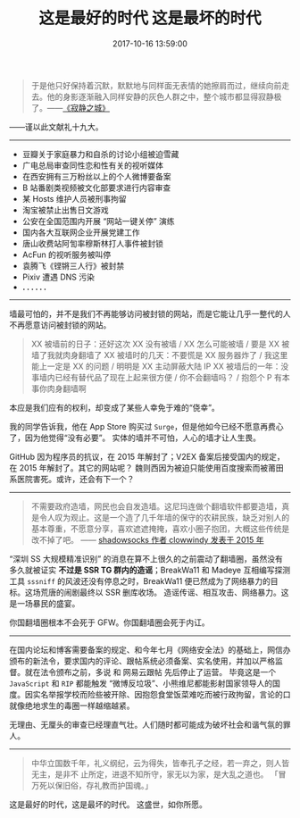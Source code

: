﻿---
title: 这是最好的时代 这是最坏的时代
categories:
  - 自言语
date: 2017-10-16 13:59:00
updated: 2017-10-16 13:59:00
thumbnail: https://s.nfz.yecdn.com/img/thumbnails/img/thumbnails/the-prosperous-china-as-you-wish.jpg!blogth
---

> 于是他只好保持着沉默，默默地与同样面无表情的她擦肩而过，继续向前走去。他的身影逐渐融入同样安静的灰色人群之中，整个城市都显得寂静极了。——[《寂静之城》](https://blog.nfz.moe/archives/the-silence-city.html)

——谨以此文献礼十九大。

<!-- more -->

-----

- 豆瓣关于家庭暴力和自杀的讨论小组被迫雪藏
- 广电总局审查同性恋和性有关的视听媒体
- 在西安拥有三万粉丝以上的个人微博要备案
- B 站番剧类视频被文化部要求进行内容审查
- 某 Hosts 维护人员被刑事拘留
- 淘宝被禁止出售日文游戏
- 公安在全国范围内开展 “网站一键关停” 演练
- 国内各大互联网企业开展党建工作
- 唐山收费站阿訇率穆斯林打人事件被封锁
- AcFun 的视听服务被叫停
- 袁腾飞《铿锵三人行》被封禁
- Pixiv 遭遇 DNS 污染
- **. . . . . .**

-----

墙最可怕的，并不是我们不再能够访问被封锁的网站，而是它能让几乎一整代的人不再愿意访问被封锁的网站。

> XX 被墙前的日子：还好这次 XX 没有被墙 / XX 怎么可能被墙 / 要是 XX 被墙了我就肉身翻墙了
> XX 被墙时的几天：不要慌是 XX 服务器炸了 / 我这里能上一定是 XX 的问题 / 明明是 XX 主动屏蔽大陆 IP
> XX 被墙后的一年：没事墙内已经有替代品了现在上起来很方便 / 你不会翻墙吗？ / 抱怨个 P 有本事你肉身翻墙啊

本应是我们应有的权利，却变成了某些人幸免于难的“侥幸”。

我的同学告诉我，他在 App Store 购买过 `Surge`，但是他如今已经不愿意再费心了，因为他觉得“没有必要”。
实体的墙并不可怕，人心的墙才让人生畏。

GitHub 因为程序员的抗议，在 2015 年解封了；V2EX 备案后接受国内的规定，在 2015 年解封了。其它的网站呢？
魏则西因为被迫只能使用百度搜索而被莆田系医院害死。或许，还会有下一个？

------

> 不需要政府造墙，网民也会自发造墙。这尼玛连做个翻墙软件都要造墙，真是令人叹为观止。这是一个造了几千年墙的保守的农耕民族，缺乏对别人的基本尊重，不愿意分享，喜欢遮遮掩掩，喜欢小圈子抱团，大概这些传统是改不掉了吧。
> —— [shadowsocks 作者 clowwindy 发表于 2015 年](https://github.com/shadowsocks/shadowsocks-windows/issues/293#issuecomment-132253168)

“深圳 SS 大规模精准识别” 的消息在算不上很久的之前震动了翻墙圈，虽然没有多久就被证实 **不过是 SSR TG 群内的造谣**；BreakWa11 和 Madeye 互相编写探测工具 `sssniff` 的风波还没有停息之时，BreakWa11 便已然成为了网络暴力的目标。这场荒唐的闹剧最终以 SSR 删库收场。
造谣传谣、相互攻击、网络暴力。这是一场暴民的盛宴。

你国翻墙圈根本不会死于 GFW。你国翻墙圈会死于内讧。

------

在国内论坛和博客需要备案的规定、和今年七月《网络安全法》的基础上，网信办颁布的新法令，要求国内的评论、跟帖系统必须备案、实名使用，并加以严格监督。就在法令颁布之前，多说 和 网易云跟帖 先后停止了运营。
毕竟这是一个 `JavaScript` 和 `RIP` 都能触发 “微博反垃圾”、小熊维尼都能影射国家领导人的国度。因实名举报学校而险些被开除、因抱怨食堂饭菜难吃而被行政拘留，言论的口就像绝地求生的毒圈一样越缩越紧。

无理由、无厘头的审查已经理直气壮。人们随时都可能成为破坏社会和谐气氛的罪人。

------

> 中华立国数千年，礼义纲纪，云为得失，皆奉孔子之经，若一弃之，则人皆无主，是非不 止所定，进退不知所守，家无以为家，是大乱之道也。
> 「冒万死以保旧俗，存礼教而护国魂。」

这是最好的时代，这是最坏的时代。
这盛世，如你所愿。
